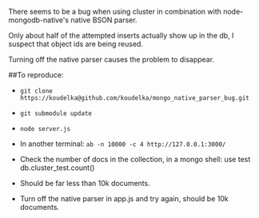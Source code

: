 There seems to be a bug when using cluster in combination with node-mongodb-native's native BSON parser.

Only about half of the attempted inserts actually show up in the db, I suspect that object ids are being reused.

Turning off the native parser causes the problem to disappear.

##To reproduce:

- `git clone https://koudelka@github.com/koudelka/mongo_native_parser_bug.git`
- `git submodule update`
- `node server.js`
- In another terminal: `ab -n 10000 -c 4 http://127.0.0.1:3000/`
- Check the number of docs in the collection, in a mongo shell: 
    use test
    db.cluster_test.count()
- Should be far less than 10k documents.


- Turn off the native parser in app.js and try again, should be 10k documents.
